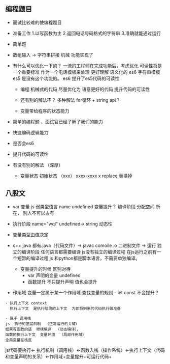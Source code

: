 ## 编程题目
- 面试比较难的使编程题目
- 准备工作
   1.以写函数为主
   2.返回电话号码格式的字符串
   3.准确就能通过运行

- 简单题
 - 数组输入 -> 字符串拼接  机械
 功能实现了
 - 有什么可以优化一下的？
   一流的工程师在完成功能后，考虑优化  可读性将是一个重要标准
   作为一个电话模板来处理 更好理解  语义化的
   es6  字符串模板  es5 是没有这个功能的。 es6 提升了es5代码的可读性

   - 编程 机械式的代码  尽量优化为 语意更好的代码  提升代码的可读性
   - 还有别的解法不？  多种解法
     for循环 + string api？

    - 变量带给程序的状态能力

  - 简单的编程题 ，面试官已经了解了我们的能力
   - 快速编码逻辑能力
   - 是否会es6
   - 提升代码的可读性
   - 有没有别的解法  （深厚）
     - 变量状态
       初始状态 （xxx） xxxx-xxxx
       x replace 替换掉

   ## 八股文
   - var 变量 js 弱类型语言
      name undefined  变量提升？ 编译阶段
      分配空间  所在，  别人不可以占有
   - 执行阶段  name="wql"
     undefined-> string 动态性
    
   - 变量类型由值决定

   - c++ java 都有.java（代码文件）-> javac comoile  .o 二进制文件 -> 运行
     独立的编译阶段
     任何语言都需要编译
     js没有独立的编译过程  在js运行之前有一个短暂的编译过程  js 和python都是脚本语言，不需要单独编译。

     - 变量提升的时候  区别对待
       - var 声明的变量 undefined
       - 函数提升  不只提升声明  值也会提升

   - 作用域 
    变量一定属于某一个作用域
    查找变量的规则
    - let const 不会提升？

    - 执行上下文 context
      执行上下文  是执行阶段的上下文  为即将到来的代码执行做准备

    - 属于 调用栈
    js  执行的底层机制  （正常运行的关键）
    如果有函数的话  继续编译  （动态编译），
    函数的执行上下文  变量环境  （局部作用域）
    全局变量在栈底

  js代码要执行<- 执行机制（调用栈）<-函数入栈（操作系统）<-执行上下文（代码和变量声明的关系）<-作用域+变量提升+可运行代码+